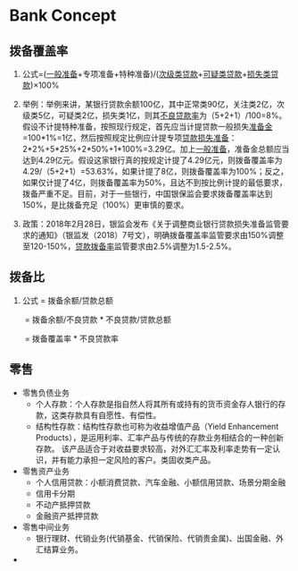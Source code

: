# Bank Concept

## 拨备覆盖率

1. 公式=([一般准备](https://baike.baidu.com/item/一般准备)+专项准备+特种准备)/([次级类贷款](https://baike.baidu.com/item/次级类贷款)+[可疑类贷款](https://baike.baidu.com/item/可疑类贷款)+[损失类贷款](https://baike.baidu.com/item/损失类贷款))×100%
2. 举例：举例来讲，某银行贷款余额100亿，其中正常类90亿，关注类2亿，次级类5亿，可疑类2亿，损失类1亿，则其[不良贷款率](https://baike.baidu.com/item/不良贷款率)为（5+2+1）/100=8%。假设不计提特种准备，按照现行规定，首先应当计提贷款一般损失[准备金](https://baike.baidu.com/item/准备金)=100\*1%=1亿，然后按照规定比例应计提专项[贷款损失准备](https://baike.baidu.com/item/贷款损失准备)：2\*2%+5\*25%+2\*50%+1*100%=3.29亿。加上[一般准备](https://baike.baidu.com/item/一般准备)，准备金总额应当达到4.29亿元。假设这家银行真的按规定计提了4.29亿元，则拨备覆盖率为4.29/（5+2+1）=53.63%，如果计提了8亿，则拨备覆盖率为100%；反之，如果仅计提了4亿，则拨备覆盖率为50%，且达不到按比例计提的最低要求，拨备严重不足。目前，对于一些银行，中国银保监会要求拨备覆盖率达到150%，是比拨备充足（100%）更审慎的要求。

3. 政策：2018年2月28日，银监会发布《关于调整商业银行贷款损失准备监管要求的通知》（银监发（2018）7号文），明确拨备覆盖率监管要求由150%调整至120-150%，[贷款拨备率](https://baike.baidu.com/item/贷款拨备率/2469758)监管要求由2.5%调整为1.5-2.5%。

   

## 拨备比

1. 公式 = 拨备余额/贷款总额 

   ​		 = 拨备余额/不良贷款 * 不良贷款/贷款总额

   ​		 = 拨备覆盖率 * 不良贷款率

## 零售

* 零售负债业务
  * 个人存款：个人存款是指自然人将其所有或持有的货币资金存人银行的存款，这类存款具有自愿性、有偿性。
  * 结构性存款：结构性存款也可称为收益增值产品（Yield Enhancement Products），是运用利率、汇率产品与传统的存款业务相结合的一种创新存款。 该产品适合于对收益要求较高，对外汇汇率及利率走势有一定认识，并有能力承担一定风险的客户。类固收类产品。
* 零售资产业务
  * 个人信用贷款：小额消费贷款、汽车金融、小额信用贷款、场景分期金融
  * 信用卡分期
  * 不动产抵押贷款
  * 金融资产抵押贷款
* 零售中间业务
  * 银行理财、代销业务(代销基金、代销保险、代销贵金属)、出国金融、外汇结算业务。
* 

